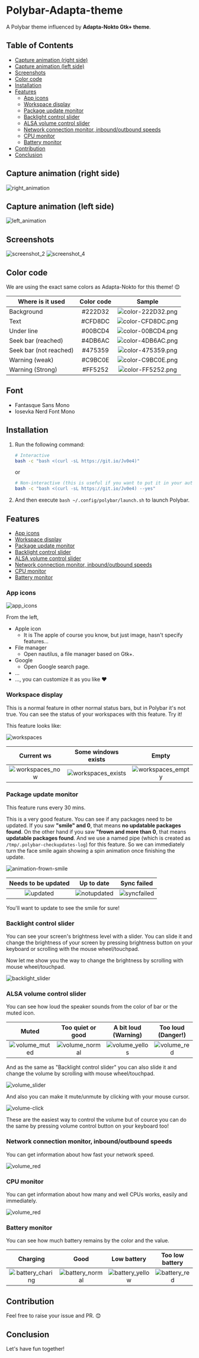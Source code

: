 # Polybar-Adapta-theme

A Polybar theme influenced by **Adapta-Nokto Gtk+ theme**.

## Table of Contents

<!-- vim-markdown-toc GFM -->

* [Capture animation (right side)](#capture-animation-right-side)
* [Capture animation (left side)](#capture-animation-left-side)
* [Screenshots](#screenshots)
* [Color code](#color-code)
* [Installation](#installation)
* [Features](#features)
  * [App icons](#app-icons)
  * [Workspace display](#workspace-display)
  * [Package update monitor](#package-update-monitor)
  * [Backlight control slider](#backlight-control-slider)
  * [ALSA volume control slider](#alsa-volume-control-slider)
  * [Network connection monitor, inbound/outbound speeds](#network-connection-monitor-inboundoutbound-speeds)
  * [CPU monitor](#cpu-monitor)
  * [Battery monitor](#battery-monitor)
* [Contribution](#contribution)
* [Conclusion](#conclusion)

<!-- vim-markdown-toc -->

## Capture animation (right side)
![right_animation](https://raw.githubusercontent.com/matoruru/imgs/master/polybar-adapta-theme/animation.gif)

## Capture animation (left side)
![left_animation](https://raw.githubusercontent.com/matoruru/imgs/master/polybar-adapta-theme/animation-workspaces.gif)

## Screenshots

![screenshot_2](https://raw.githubusercontent.com/matoruru/imgs/master/polybar-adapta-theme/screenshot_empty_1.png)
![screenshot_4](https://raw.githubusercontent.com/matoruru/imgs/master/polybar-adapta-theme/screenshot_2.png)

## Color code

We are using the exact same colors as Adapta-Nokto for this theme! 😊

| Where is it used | Color code | Sample |
| --- | :---: | :---: |
| Background | #222D32 | ![color-222D32.png](https://qiita-image-store.s3.amazonaws.com/0/304979/da855fc7-b885-e556-acd4-adc376732e15.png) |
| Text | #CFD8DC | ![color-CFD8DC.png](https://qiita-image-store.s3.amazonaws.com/0/304979/4927fa2f-75f7-f5dd-25f0-ccaccaa28eb9.png) |
| Under line | #00BCD4 | ![color-00BCD4.png](https://qiita-image-store.s3.amazonaws.com/0/304979/8c8ec983-df67-9654-c059-ac44df6b28a1.png) |
| Seek bar (reached) | #4DB6AC | ![color-4DB6AC.png](https://qiita-image-store.s3.amazonaws.com/0/304979/8f4df38c-f5c6-73eb-ae7f-9d9df8fecbcf.png) |
| Seek bar (not reached) | #475359 | ![color-475359.png](https://qiita-image-store.s3.amazonaws.com/0/304979/292a2727-3541-b26e-db7b-e2c859c56367.png) |
| Warning (weak) | #C9BC0E | ![color-C9BC0E.png](https://qiita-image-store.s3.amazonaws.com/0/304979/4fdf8748-618c-0577-4c74-0f636ab67333.png) |
| Warning (Strong) | #FF5252 | ![color-FF5252.png](https://qiita-image-store.s3.amazonaws.com/0/304979/99982ecc-b46a-7430-3116-c3c356205983.png) |

## Font

- Fantasque Sans Mono
- Iosevka Nerd Font Mono

## Installation

1. Run the following command:
    ```bash
    # Interactive
    bash -c "bash <(curl -sL https://git.io/Jv0e4)"
    ```

    or

    ```bash
    # Non-interactive (this is useful if you want to put it in your automated script!)
    bash -c "bash <(curl -sL https://git.io/Jv0e4) --yes"
    ```

1. And then execute `bash ~/.config/polybar/launch.sh` to launch Polybar.

## Features

* [App icons](#app-icons)
* [Workspace display](#workspace-display)
* [Package update monitor](#package-update-monitor)
* [Backlight control slider](#backlight-control-slider)
* [ALSA volume control slider](#alsa-volume-control-slider)
* [Network connection monitor, inbound/outbound speeds](#network-connection-monitor-inboundoutbound-speeds)
* [CPU monitor](#cpu-monitor)
* [Battery monitor](#battery-monitor)

### App icons

![app_icons](https://raw.githubusercontent.com/matoruru/imgs/master/polybar-adapta-theme/app_icons.png)

From the left,
- Apple icon
  - It is The apple of course you know, but just image, hasn't specify features...
- File manager
  - Open nautilus, a file manager based on Gtk+.
- Google
  - Open Google search page.
- ...
- ..., you can customize it as you like ❤️


### Workspace display

This is a normal feature in other normal status bars, but in Polybar it's not true. You can see the status of your workspaces with this feature. Try it!

This feature looks like:

![workspaces](https://raw.githubusercontent.com/matoruru/imgs/master/polybar-adapta-theme/workspaces.png)

| Current ws | Some windows exists | Empty |
| :------: | :--: | :---------: |
| ![workspaces_now](https://raw.githubusercontent.com/matoruru/imgs/master/polybar-adapta-theme/workspaces_now.png) | ![workspaces_exists](https://raw.githubusercontent.com/matoruru/imgs/master/polybar-adapta-theme/workspaces_exists.png) | ![workspaces_empty](https://raw.githubusercontent.com/matoruru/imgs/master/polybar-adapta-theme/workspaces_empty.png) |


### Package update monitor

This feature runs every 30 mins.

This is a very good feature. You can see if any packages need to be updated.
If you saw **"smile" and 0**, that means **no updatable packages found**. On the other hand if you saw **"frown and more than 0**, that means **updatable packages found**. And we use a named pipe (which is created as `/tmp/.polybar-checkupdates-log`) for this feature. So we can immediately turn the face smile again showing a spin animation once finishing the update.

![animation-frown-smile](https://raw.githubusercontent.com/matoruru/imgs/master/polybar-adapta-theme/animation-frown-smile.gif)

| Needs to be updated | Up to date | Sync failed |
| :--: | :--: | :--: |
| ![updated](https://raw.githubusercontent.com/matoruru/imgs/master/polybar-adapta-theme/updated.png) | ![notupdated](https://raw.githubusercontent.com/matoruru/imgs/master/polybar-adapta-theme/notupdated.png) | ![syncfailed](https://raw.githubusercontent.com/matoruru/imgs/master/polybar-adapta-theme/syncfailed.png) |

You'll want to update to see the smile for sure!

### Backlight control slider

You can see your screen's brightness level with a slider. You can slide it and change the brightness of your screen by pressing brightness button on your keyboard or scrolling with the mouse wheel/touchpad.

Now let me show you the way to change the brightness by scrolling with mouse wheel/touchpad.

![backlight_slider](https://raw.githubusercontent.com/matoruru/imgs/master/polybar-adapta-theme/backlight-slide.gif)


### ALSA volume control slider

You can see how loud the speaker sounds from the color of bar or the muted icon.

| Muted | Too quiet or good | A bit loud (Warning) | Too loud (Danger!) |
| :---: | :---------------: | :------------------: | :----------------: |
| ![volume_muted](https://raw.githubusercontent.com/matoruru/imgs/master/polybar-adapta-theme/volume_muted.png) | ![volume_normal](https://raw.githubusercontent.com/matoruru/imgs/master/polybar-adapta-theme/volume_normal.png) | ![volume_yellos](https://raw.githubusercontent.com/matoruru/imgs/master/polybar-adapta-theme/volume_yellow.png) | ![volume_red](https://raw.githubusercontent.com/matoruru/imgs/master/polybar-adapta-theme/volume_red.png) |

And as the same as "Backlight control slider" you can also slide it and change the volume by scrolling with mouse wheel/touchpad.

![volume_slider](https://raw.githubusercontent.com/matoruru/imgs/master/polybar-adapta-theme/volume-slide.gif)

And also you can make it mute/unmute by clicking with your mouse cursor.

![volume-click](https://raw.githubusercontent.com/matoruru/imgs/master/polybar-adapta-theme/volume-click.gif)

These are the easiest way to control the volume but of cource you can do the same by pressing volume control button on your keyboard too!

### Network connection monitor, inbound/outbound speeds

You can get information about how fast your network speed.

![volume_red](https://raw.githubusercontent.com/matoruru/imgs/master/polybar-adapta-theme/animation-network-speed.gif)


### CPU monitor

You can get information about how many and well CPUs works, easily and immediately.

![volume_red](https://raw.githubusercontent.com/matoruru/imgs/master/polybar-adapta-theme/animation-cpus.gif)


### Battery monitor

You can see how much battery remains by the color and the value.

| Charging | Good | Low battery | Too low battery |
| :------: | :--: | :---------: | :-------------: |
| ![battery_charing](https://raw.githubusercontent.com/matoruru/imgs/master/polybar-adapta-theme/animation-charging.gif) | ![battery_normal](https://raw.githubusercontent.com/matoruru/imgs/master/polybar-adapta-theme/battery_normal.png) | ![battery_yellow](https://raw.githubusercontent.com/matoruru/imgs/master/polybar-adapta-theme/battery_yellow.png) | ![battery_red](https://raw.githubusercontent.com/matoruru/imgs/master/polybar-adapta-theme/battery_red.png) |

## Contribution

Feel free to raise your issue and PR. 😊

## Conclusion

Let's have fun together!
